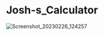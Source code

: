 # Josh-s_Calculator



![Screenshot_20230226_124257](https://user-images.githubusercontent.com/74273335/221436129-9dbbf2de-2dfc-465d-b5f2-cba9d0db88d5.png)
